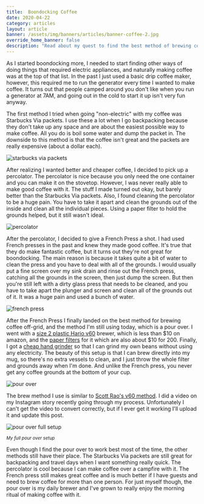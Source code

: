 ```yaml
---
title:  Boondocking Coffee
date: 2020-04-22
category: articles
layout: article
banner: /assets/img/banners/articles/banner-coffee-2.jpg
override_home_banner: false
description: "Read about my quest to find the best method of brewing coffee while boondocking"
---
```


As I started boondocking more, I needed to start finding other ways of doing things that required electric appliances, and naturally making coffee was at the top of that list. In the past I just used a basic drip coffee maker, however, this required me to run the generator every time I wanted to make coffee. It turns out that people camped around you don't like when you run a generator at 7AM, and going out in the cold to start it up isn't very fun anyway. 

The first method I tried when going "non-electric" with my coffee was Starbucks Via packets. I use these a lot when I go backpacking because they don't take up any space and are about the easiest possible way to make coffee. All you do is boil some water and dump the packet in. The downside to this method is that the coffee isn't great and the packets are really expensive (about a dollar each). 

![starbucks via packets](/assets/img/articles/boondocking-coffee/starbucks-via.jpg)

After realizing I wanted better and cheaper coffee, I decided to pick up a percolator. The percolator is nice because you only need the one container and you can make it on the stovetop. However, I was never really able to make good coffee with it. The stuff I made turned out okay, but barely better than the Starbucks Via packets. Also, I found cleaning the percolator to be a huge pain. You have to take it apart and clean the grounds out of the inside and clean all the individual pieces. Using a paper filter to hold the grounds helped, but it still wasn't ideal.

![percolator](/assets/img/articles/boondocking-coffee/percolator.gif)

After the percolator, I decided to give a French Press a shot. I had used French presses in the past and knew they made good coffee. It's true that they do make fantastic coffee, but it turns out they're not great for boondocking. The main reason is because it takes quite a bit of water to clean the press and you have to deal with all of the grounds. I would usually put a fine screen over my sink drain and rinse out the French press, catching all the grounds in the screen, then just dump the screen. But then you're still left with a dirty glass press that needs to be cleaned, and you have to take apart the plunger and screen and clean all of the grounds out of it. It was a huge pain and used a bunch of water. 

![french press](/assets/img/articles/boondocking-coffee/french-press.jpg)

After the French Press I finally landed on the best method for brewing coffee off-grid, and the method I'm still using today, which is a pour over. I went with a [size 2 plastic Hario v60](https://www.amazon.com/Hario-Ceramic-Coffee-Dripper-White/dp/B002IR1O3A) brewer, which is less than $10 on amazon, and the [paper filters](https://www.amazon.com/Hario-V60-Coffee-Filters-Tabbed/dp/B073S4XTKJ) for it which are also about $10 for 200. Finally, I got a [cheap hand grinder](https://www.amazon.com/Hario-Ceramic-Coffee-Mill-Mini-Slim/dp/B01GPMH590) so that I can  grind my own beans without using any electricity. The beauty of this setup is that I can brew directly into my mug, so there's no extra vessels to clean, and I just throw the whole filter and grounds away when I'm done. And unlike the French press, you never get any coffee grounds at the bottom of your cup.

![pour over](/assets/img/articles/boondocking-coffee/pour-over.jpg)

The brew method I use is similar to [Scott Rao's v60 method](https://youtu.be/c0Qe_ASxfNM). I did a video on my Instagram story recently going through my process. Unfortunately I can't get the video to convert correctly, but if I ever get it working I'll upload it and update this post. 

![pour over full setup](/assets/img/articles/boondocking-coffee/pour-over-setup.jpg)

<div class="text-center mb-3">
	<small class="text-muted"><em>My full pour over setup</em></small>
</div>

Even though I find the pour over to work best most of the time, the other methods still have their place. The Starbucks Via packets are still great for backpacking and travel days when I want something really quick. The percolator is cool because I can make coffee over a campfire with it. The French press still makes great coffee and is much better if I have guests and need to brew coffee for more than one person. For just myself though, the pour over is my daily brewer and I've grown to really enjoy the morning ritual of making coffee with it. 